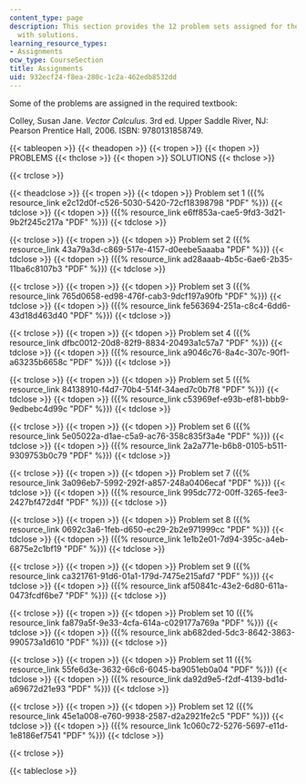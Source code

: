```yaml
---
content_type: page
description: This section provides the 12 problem sets assigned for the course along
  with solutions.
learning_resource_types:
- Assignments
ocw_type: CourseSection
title: Assignments
uid: 932ecf24-f8ea-280c-1c2a-462edb8532dd
---
```


Some of the problems are assigned in the required textbook:

Colley, Susan Jane. _Vector Calculus_. 3rd ed. Upper Saddle River, NJ: Pearson Prentice Hall, 2006. ISBN: 9780131858749.

{{< tableopen >}}
{{< theadopen >}}
{{< tropen >}}
{{< thopen >}}
PROBLEMS
{{< thclose >}}
{{< thopen >}}
SOLUTIONS
{{< thclose >}}

{{< trclose >}}

{{< theadclose >}}
{{< tropen >}}
{{< tdopen >}}
Problem set 1 ({{% resource_link e2c12d0f-c526-5030-5420-72cf18398798 "PDF" %}})
{{< tdclose >}}
{{< tdopen >}}
({{% resource_link e6ff853a-cae5-9fd3-3d21-9b2f245c217a "PDF" %}})
{{< tdclose >}}

{{< trclose >}}
{{< tropen >}}
{{< tdopen >}}
Problem set 2 ({{% resource_link 43a79a3d-c869-517e-4157-d0eebe5aaaba "PDF" %}})
{{< tdclose >}}
{{< tdopen >}}
({{% resource_link ad28aaab-4b5c-6ae6-2b35-11ba6c8107b3 "PDF" %}})
{{< tdclose >}}

{{< trclose >}}
{{< tropen >}}
{{< tdopen >}}
Problem set 3 ({{% resource_link 765d0658-ed98-476f-cab3-9dcf197a90fb "PDF" %}})
{{< tdclose >}}
{{< tdopen >}}
({{% resource_link fe563694-251a-c8c4-6dd6-43d18d463d40 "PDF" %}})
{{< tdclose >}}

{{< trclose >}}
{{< tropen >}}
{{< tdopen >}}
Problem set 4 ({{% resource_link dfbc0012-20d8-82f9-8834-20493a1c57a7 "PDF" %}})
{{< tdclose >}}
{{< tdopen >}}
({{% resource_link a9046c76-8a4c-307c-90f1-a63235b6658c "PDF" %}})
{{< tdclose >}}

{{< trclose >}}
{{< tropen >}}
{{< tdopen >}}
Problem set 5 ({{% resource_link 84138910-f4d7-70b4-514f-34aed7c0b7f8 "PDF" %}})
{{< tdclose >}}
{{< tdopen >}}
({{% resource_link c53969ef-e93b-ef81-bbb9-9edbebc4d99c "PDF" %}})
{{< tdclose >}}

{{< trclose >}}
{{< tropen >}}
{{< tdopen >}}
Problem set 6 ({{% resource_link 5e05022a-d1ae-c5a9-ac76-358c835f3a4e "PDF" %}})
{{< tdclose >}}
{{< tdopen >}}
({{% resource_link 2a2a771e-b6b8-0105-b511-9309753b0c79 "PDF" %}})
{{< tdclose >}}

{{< trclose >}}
{{< tropen >}}
{{< tdopen >}}
Problem set 7 ({{% resource_link 3a096eb7-5992-292f-a857-248a0406ecaf "PDF" %}})
{{< tdclose >}}
{{< tdopen >}}
({{% resource_link 995dc772-00ff-3265-fee3-2427bf472d4f "PDF" %}})
{{< tdclose >}}

{{< trclose >}}
{{< tropen >}}
{{< tdopen >}}
Problem set 8 ({{% resource_link 0692c3a6-1feb-d650-ec29-2b2e971999cc "PDF" %}})
{{< tdclose >}}
{{< tdopen >}}
({{% resource_link 1e1b2e01-7d94-395c-a4eb-6875e2c1bf19 "PDF" %}})
{{< tdclose >}}

{{< trclose >}}
{{< tropen >}}
{{< tdopen >}}
Problem set 9 ({{% resource_link ca321761-91d6-01a1-179d-7475e215afd7 "PDF" %}})
{{< tdclose >}}
{{< tdopen >}}
({{% resource_link af50841c-43e2-6d80-611a-0473fcdf6be7 "PDF" %}})
{{< tdclose >}}

{{< trclose >}}
{{< tropen >}}
{{< tdopen >}}
Problem set 10 ({{% resource_link fa879a5f-9e33-4cfa-614a-c029177a769a "PDF" %}})
{{< tdclose >}}
{{< tdopen >}}
({{% resource_link ab682ded-5dc3-8642-3863-990573a1d610 "PDF" %}})
{{< tdclose >}}

{{< trclose >}}
{{< tropen >}}
{{< tdopen >}}
Problem set 11 ({{% resource_link 55fe6d3e-3632-66c6-6045-ba9051eb0a04 "PDF" %}})
{{< tdclose >}}
{{< tdopen >}}
({{% resource_link da92d9e5-f2df-4139-bd1d-a69672d21e93 "PDF" %}})
{{< tdclose >}}

{{< trclose >}}
{{< tropen >}}
{{< tdopen >}}
Problem set 12 ({{% resource_link 45e1a008-e760-9938-2587-d2a2921fe2c5 "PDF" %}})
{{< tdclose >}}
{{< tdopen >}}
({{% resource_link 1c060c72-5276-5697-e11d-1e8186ef7541 "PDF" %}})
{{< tdclose >}}

{{< trclose >}}

{{< tableclose >}}